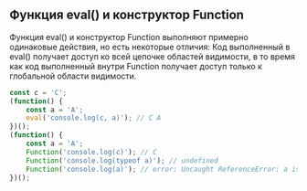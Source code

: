 ## Функция eval() и конструктор Function

Функция eval() и конструктор Function выполняют примерно одинаковые действия, но есть некоторые отличия:
Код выполненный в eval() получает доступ ко всей цепочке областей видимости, в то время как код выполненный внутри 
Function получает доступ только к глобальной области видимости.
```javascript
const c = 'C';
(function() {
    const a = 'A';
    eval('console.log(c, a)'); // C A
})();
(function() {
    const a = 'A';
    Function('console.log(c)'); // C
    Function('console.log(typeof a)'); // undefined
    Function('console.log(a)'); // error: Uncaught ReferenceError: a is not defined
})();
```
